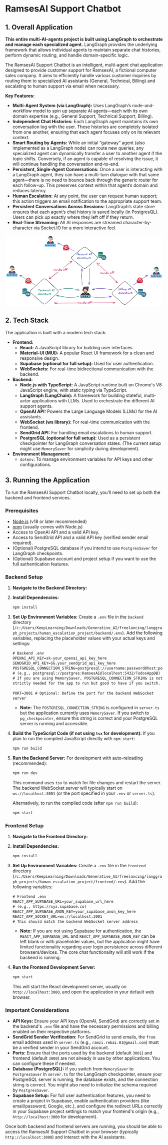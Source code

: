 # RamsesAI Support Chatbot

## 1. Overall Application

**This entire multi-AI-agents project is built using LangGraph to orchestrate and manage each specialized agent.** LangGraph provides the underlying framework that allows individual agents to maintain separate chat histories, perform dynamic routing, and handle domain-specific logic.

The RamsesAI Support Chatbot is an intelligent, multi-agent chat application designed to provide customer support for RamsesAI, a fictional computer sales company. It aims to efficiently handle various customer inquiries by routing them to specialized AI assistants (General, Technical, Billing) and escalating to human support via email when necessary.

**Key Features:**

* **Multi-Agent System (via LangGraph):** Uses LangGraph’s node-and-workflow model to spin up separate AI agents—each with its own domain expertise (e.g., General Support, Technical Support, Billing).  
* **Independent Chat Histories:** Each LangGraph agent maintains its own conversation log with the user. These histories are completely isolated from one another, ensuring that each agent focuses only on its relevant context.  
* **Smart Routing by Agents:** While an initial “gateway” agent (also implemented as a LangGraph node) can route new queries, any specialized agent can dynamically transfer a user to another agent if the topic shifts. Conversely, if an agent is capable of resolving the issue, it will continue handling the conversation end-to-end.  
* **Persistent, Single-Agent Conversations:** Once a user is interacting with a LangGraph agent, they can have a multi-turn dialogue with that same agent—there is no need to bounce back through the generic router for each follow-up. This preserves context within that agent’s domain and reduces latency.  
* **Human Escalation:** At any point, the user can request human support; this action triggers an email notification to the appropriate support team.  
* **Persistent Conversations Across Sessions:** LangGraph’s state store ensures that each agent’s chat history is saved locally (in PostgresQL). Users can pick up exactly where they left off if they return.  
* **Real-Time Streaming:** All AI responses are streamed character-by-character via Socket.IO for a more interactive feel.

 ![Multi-AI-Agents](multi-ai-agents.png)
## 2. Tech Stack

The application is built with a modern tech stack:

*   **Frontend:**
    *   **React:** A JavaScript library for building user interfaces.
    *   **Material-UI (MUI):** A popular React UI framework for a clean and responsive design.
    *   **Supabase (optional for full setup):** Used for user authentication.
    *   **WebSockets:** For real-time bidirectional communication with the backend.
*   **Backend:**
    *   **Node.js with TypeScript:** A JavaScript runtime built on Chrome's V8 JavaScript engine, with static typing via TypeScript.
    *   **LangGraph (LangChain):** A framework for building stateful, multi-actor applications with LLMs. Used to orchestrate the different AI support agents.
    *   **OpenAI API:** Powers the Large Language Models (LLMs) for the AI assistants.
    *   **WebSocket (ws library):** For real-time communication with the frontend.
    *   **SendGrid API:** For handling email escalations to human support.
    *   **PostgreSQL (optional for full setup):** Used as a persistent checkpointer for LangGraph conversation states. (The current setup might use `MemorySaver` for simplicity during development).
*   **Environment Management:**
    *   `dotenv`: To manage environment variables for API keys and other configurations.

## 3. Running the Application

To run the RamsesAI Support Chatbot locally, you'll need to set up both the backend and frontend services.

### Prerequisites

*   [Node.js](https://nodejs.org/) (v18 or later recommended)
*   [npm](https://www.npmjs.com/) (usually comes with Node.js)
*   Access to OpenAI API and a valid API key.
*   Access to SendGrid API and a valid API key (verified sender email required).
*   (Optional) PostgreSQL database if you intend to use `PostgresSaver` for LangGraph checkpoints.
*   (Optional) Supabase account and project setup if you want to use the full authentication features.

### Backend Setup

1.  **Navigate to the Backend Directory:**

2.  **Install Dependencies:**
    ```bash
    npm install
    ```

3.  **Set Up Environment Variables:**
    Create a `.env` file in the `backend` directory (`/c:/Users/KeepLearning/Downloads/Generative_AI/freelancing/langgraph_projects/human_escalation_project/backend/.env`).
    Add the following variables, replacing the placeholder values with your actual keys and settings:

    ```env
    # Backend .env
    OPENAI_API_KEY=sk-your_openai_api_key_here
    SENDGRID_API_KEY=SG.your_sendgrid_api_key_here
    POSTGRESQL_CONNECTION_STRING=postgresql://username:password@host:port/database_name 
    # (e.g., postgresql://postgres:RamsesAI@localhost:5432/TodosAppDB)
    # If you are using MemorySaver, POSTGRESQL_CONNECTION_STRING is not strictly needed for the app to run but good to have if you switch.
    
    PORT=3001 # Optional: Define the port for the backend WebSocket server
    ```
    *   **Note:** The `POSTGRESQL_CONNECTION_STRING` is configured in `server.ts` but the application currently uses `MemorySaver`. If you switch to `pg_checkpointer`, ensure this string is correct and your PostgreSQL server is running and accessible.

4.  **Build the TypeScript Code (if not using `tsx` for development):**
    If you plan to run the compiled JavaScript directly with `npm start`:
    ```bash
    npm run build
    ```

5.  **Run the Backend Server:**
    For development with auto-reloading (recommended):
    ```bash
    npm run dev
    ```
    This command uses `tsx` to watch for file changes and restart the server. The backend WebSocket server will typically start on `ws://localhost:3001` (or the port specified in your `.env` or `server.ts`).

    Alternatively, to run the compiled code (after `npm run build`):
    ```bash
    npm start
    ```

### Frontend Setup

1.  **Navigate to the Frontend Directory:**

2.  **Install Dependencies:**
    ```bash
    npm install
    ```

3.  **Set Up Environment Variables:**
    Create a `.env` file in the `frontend` directory (`/c:/Users/KeepLearning/Downloads/Generative_AI/freelancing/langgraph_projects/human_escalation_project/frontend/.env`).
    Add the following variables:

    ```env
    # Frontend .env
    REACT_APP_SUPABASE_URL=your_supabase_url_here 
    # (e.g., https://xyz.supabase.co)
    REACT_APP_SUPABASE_ANON_KEY=your_supabase_anon_key_here
    REACT_APP_SOCKET_URL=ws://localhost:3001 
    # This should match the backend WebSocket server address
    ```
    *   **Note:** If you are not using Supabase for authentication, the `REACT_APP_SUPABASE_URL` and `REACT_APP_SUPABASE_ANON_KEY` can be left blank or with placeholder values, but the application might have limited functionality regarding user login persistence across different browsers/devices. The core chat functionality will still work if the backend is running.

4.  **Run the Frontend Development Server:**
    ```bash
    npm start
    ```
    This will start the React development server, usually on `http://localhost:3000`, and open the application in your default web browser.

### Important Considerations

*   **API Keys:** Ensure your API keys (OpenAI, SendGrid) are correctly set in the backend's `.env` file and have the necessary permissions and billing enabled on their respective platforms.
*   **SendGrid Sender Verification:** For SendGrid to send emails, the `from` email address used in `server.ts` (e.g., `ramzi.rebai.01@gmail.com`) must be a verified sender in your SendGrid account.
*   **Ports:** Ensure that the ports used by the backend (default `3001`) and frontend (default `3000`) are not already in use by other applications. You can configure these if needed.
*   **Database (PostgreSQL):** If you switch from `MemorySaver` to `PostgresSaver` in `server.ts` for the LangGraph checkpointer, ensure your PostgreSQL server is running, the database exists, and the connection string is correct. You might also need to initialize the schema required by `PostgresSaver`.
*   **Supabase Setup:** For full user authentication features, you need to create a project in Supabase, enable authentication providers (like email/password, Google, etc.), and configure the redirect URLs correctly in your Supabase project settings to match your frontend's origin (e.g., `http://localhost:3000` for development).

Once both backend and frontend servers are running, you should be able to access the RamsesAI Support Chatbot in your browser (typically `http://localhost:3000`) and interact with the AI assistants.
